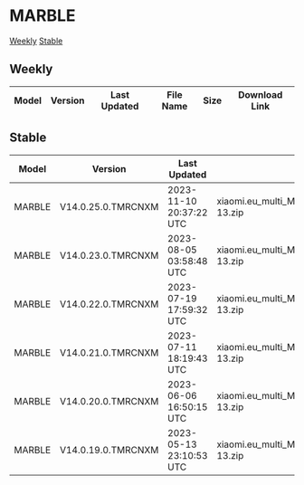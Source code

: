 # MARBLE
[Weekly](#Weekly)  [Stable](#Stable)
## Weekly
| Model | Version | Last Updated | File Name | Size | Download Link |
| ---- | ---- | ---- | ---- | ---- | ---- |
## Stable
| Model | Version | Last Updated | File Name | Size | Download Link |
| ---- | ---- | ---- | ---- | ---- | ---- |
| MARBLE | V14.0.25.0.TMRCNXM | 2023-11-10 20:37:22 UTC | xiaomi.eu_multi_MARBLE_V14.0.25.0.TMRCNXM_v14-13.zip | 1.0 GB | [SourceForge](https://sourceforge.net/projects/xiaomi-eu-multilang-miui-roms/files/xiaomi.eu/MIUI-STABLE-RELEASES/MIUIv14/xiaomi.eu_multi_MARBLE_V14.0.25.0.TMRCNXM_v14-13.zip/download) |
| MARBLE | V14.0.23.0.TMRCNXM | 2023-08-05 03:58:48 UTC | xiaomi.eu_multi_MARBLE_V14.0.23.0.TMRCNXM_v14-13.zip | 5.3 GB | [SourceForge](https://sourceforge.net/projects/xiaomi-eu-multilang-miui-roms/files/xiaomi.eu/MIUI-STABLE-RELEASES/MIUIv14/xiaomi.eu_multi_MARBLE_V14.0.23.0.TMRCNXM_v14-13.zip/download) |
| MARBLE | V14.0.22.0.TMRCNXM | 2023-07-19 17:59:32 UTC | xiaomi.eu_multi_MARBLE_V14.0.22.0.TMRCNXM_v14-13.zip | 5.3 GB | [SourceForge](https://sourceforge.net/projects/xiaomi-eu-multilang-miui-roms/files/xiaomi.eu/MIUI-STABLE-RELEASES/MIUIv14/xiaomi.eu_multi_MARBLE_V14.0.22.0.TMRCNXM_v14-13.zip/download) |
| MARBLE | V14.0.21.0.TMRCNXM | 2023-07-11 18:19:43 UTC | xiaomi.eu_multi_MARBLE_V14.0.21.0.TMRCNXM_v14-13.zip | 5.3 GB | [SourceForge](https://sourceforge.net/projects/xiaomi-eu-multilang-miui-roms/files/xiaomi.eu/MIUI-STABLE-RELEASES/MIUIv14/xiaomi.eu_multi_MARBLE_V14.0.21.0.TMRCNXM_v14-13.zip/download) |
| MARBLE | V14.0.20.0.TMRCNXM | 2023-06-06 16:50:15 UTC | xiaomi.eu_multi_MARBLE_V14.0.20.0.TMRCNXM_v14-13.zip | 5.3 GB | [SourceForge](https://sourceforge.net/projects/xiaomi-eu-multilang-miui-roms/files/xiaomi.eu/MIUI-STABLE-RELEASES/MIUIv14/xiaomi.eu_multi_MARBLE_V14.0.20.0.TMRCNXM_v14-13.zip/download) |
| MARBLE | V14.0.19.0.TMRCNXM | 2023-05-13 23:10:53 UTC | xiaomi.eu_multi_MARBLE_V14.0.19.0.TMRCNXM_v14-13.zip | 5.3 GB | [SourceForge](https://sourceforge.net/projects/xiaomi-eu-multilang-miui-roms/files/xiaomi.eu/MIUI-STABLE-RELEASES/MIUIv14/xiaomi.eu_multi_MARBLE_V14.0.19.0.TMRCNXM_v14-13.zip/download) |
